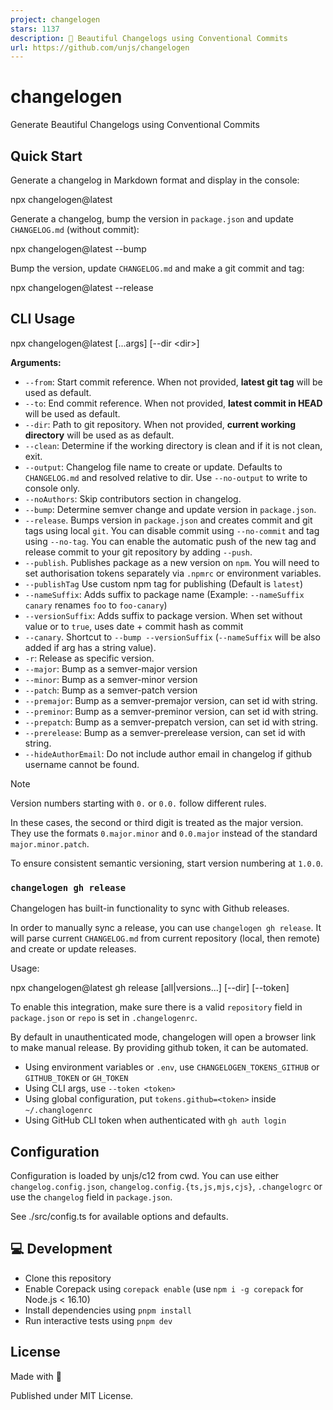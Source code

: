 ```yaml
---
project: changelogen
stars: 1137
description: 💅 Beautiful Changelogs using Conventional Commits
url: https://github.com/unjs/changelogen
---
```


changelogen
===========

Generate Beautiful Changelogs using Conventional Commits

Quick Start
-----------

Generate a changelog in Markdown format and display in the console:

npx changelogen@latest

Generate a changelog, bump the version in `package.json` and update `CHANGELOG.md` (without commit):

npx changelogen@latest --bump

Bump the version, update `CHANGELOG.md` and make a git commit and tag:

npx changelogen@latest --release

CLI Usage
---------

npx changelogen@latest \[...args\] \[--dir <dir\>\]

**Arguments:**

-   `--from`: Start commit reference. When not provided, **latest git tag** will be used as default.
-   `--to`: End commit reference. When not provided, **latest commit in HEAD** will be used as default.
-   `--dir`: Path to git repository. When not provided, **current working directory** will be used as as default.
-   `--clean`: Determine if the working directory is clean and if it is not clean, exit.
-   `--output`: Changelog file name to create or update. Defaults to `CHANGELOG.md` and resolved relative to dir. Use `--no-output` to write to console only.
-   `--noAuthors`: Skip contributors section in changelog.
-   `--bump`: Determine semver change and update version in `package.json`.
-   `--release`. Bumps version in `package.json` and creates commit and git tags using local `git`. You can disable commit using `--no-commit` and tag using `--no-tag`. You can enable the automatic push of the new tag and release commit to your git repository by adding `--push`.
-   `--publish`. Publishes package as a new version on `npm`. You will need to set authorisation tokens separately via `.npmrc` or environment variables.
-   `--publishTag` Use custom npm tag for publishing (Default is `latest`)
-   `--nameSuffix`: Adds suffix to package name (Example: `--nameSuffix canary` renames `foo` to `foo-canary`)
-   `--versionSuffix`: Adds suffix to package version. When set without value or to `true`, uses date + commit hash as commit
-   `--canary`. Shortcut to `--bump --versionSuffix` (`--nameSuffix` will be also added if arg has a string value).
-   `-r`: Release as specific version.
-   `--major`: Bump as a semver-major version
-   `--minor`: Bump as a semver-minor version
-   `--patch`: Bump as a semver-patch version
-   `--premajor`: Bump as a semver-premajor version, can set id with string.
-   `--preminor`: Bump as a semver-preminor version, can set id with string.
-   `--prepatch`: Bump as a semver-prepatch version, can set id with string.
-   `--prerelease`: Bump as a semver-prerelease version, can set id with string.
-   `--hideAuthorEmail`: Do not include author email in changelog if github username cannot be found.

Note

Version numbers starting with `0.` or `0.0.` follow different rules.

In these cases, the second or third digit is treated as the major version. They use the formats `0.major.minor` and `0.0.major` instead of the standard `major.minor.patch`.

To ensure consistent semantic versioning, start version numbering at `1.0.0`.

### `changelogen gh release`

Changelogen has built-in functionality to sync with Github releases.

In order to manually sync a release, you can use `changelogen gh release`. It will parse current `CHANGELOG.md` from current repository (local, then remote) and create or update releases.

Usage:

npx changelogen@latest gh release \[all|versions...\] \[--dir\] \[--token\]

To enable this integration, make sure there is a valid `repository` field in `package.json` or `repo` is set in `.changelogenrc`.

By default in unauthenticated mode, changelogen will open a browser link to make manual release. By providing github token, it can be automated.

-   Using environment variables or `.env`, use `CHANGELOGEN_TOKENS_GITHUB` or `GITHUB_TOKEN` or `GH_TOKEN`
-   Using CLI args, use `--token <token>`
-   Using global configuration, put `tokens.github=<token>` inside `~/.changlogenrc`
-   Using GitHub CLI token when authenticated with `gh auth login`

Configuration
-------------

Configuration is loaded by unjs/c12 from cwd. You can use either `changelog.config.json`, `changelog.config.{ts,js,mjs,cjs}`, `.changelogrc` or use the `changelog` field in `package.json`.

See ./src/config.ts for available options and defaults.

💻 Development
--------------

-   Clone this repository
-   Enable Corepack using `corepack enable` (use `npm i -g corepack` for Node.js < 16.10)
-   Install dependencies using `pnpm install`
-   Run interactive tests using `pnpm dev`

License
-------

Made with 💛

Published under MIT License.
